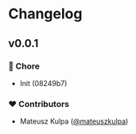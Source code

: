 # Changelog


## v0.0.1


### 🏡 Chore

- Init (08249b7)

### ❤️  Contributors

- Mateusz Kulpa ([@mateuszkulpa](http://github.com/mateuszkulpa))

